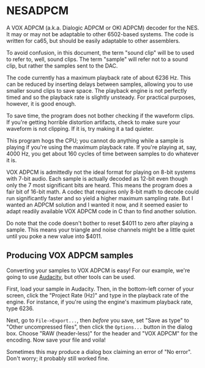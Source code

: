 # NESADPCM
A VOX ADPCM (a.k.a. Dialogic ADPCM or OKI ADPCM) decoder for the NES. It may or may not be adaptable to other 6502-based systems. The code is written for ca65, but should be easily adaptable to other assemblers.

To avoid confusion, in this document, the term "sound clip" will be to used to refer to, well, sound clips. The term "sample" will refer not to a sound clip, but rather the samples sent to the DAC.

The code currently has a maximum playback rate of about 6236 Hz. This can be reduced by inserting delays between samples, allowing you to use smaller sound clips to save space. The playback engine is not perfectly timed and so the playback rate is slightly unsteady. For practical purposes, however, it is good enough.

To save time, the program does not bother checking if the waveform clips. If you're getting horrible distortion artifacts, check to make sure your waveform is not clipping. If it is, try making it a tad quieter.

This program hogs the CPU; you cannot do anything while a sample is playing if you're using the maximum playback rate. If you're playing at, say, 4000 Hz, you get about 160 cycles of time between samples to do whatever it is.

VOX ADPCM is admittedly not the ideal format for playing on 8-bit systems with 7-bit audio. Each sample is actually decoded as 12-bit even though only the 7 most significant bits are heard. This means the program does a fair bit of 16-bit math. A codec that requires only 8-bit math to decode could run significantly faster and so yield a higher maximum sampling rate. But I wanted an ADPCM solution and I wanted it now, and it seemed easier to adapt readily available VOX ADPCM code in C than to find another solution.

Do note that the code doesn't bother to reset $4011 to zero after playing a sample. This means your triangle and noise channels might be a little quiet until you poke a new value into $4011.


## Producing VOX ADPCM samples
Converting your samples to VOX ADPCM is easy! For our example, we're going to use [Audacity](audacity.sourceforge.net), but other tools can be used.

First, load your sample in Audacity. Then, in the bottom-left corner of your screen, click the "Project Rate (Hz)" and type in the playback rate of the engine. For instance, if you're using the engine's maximum playback rate, type 6236.

Next, go to `File->Export...`, then _before_ you save, set "Save as type" to "Other uncompressed files", then click the `Options...` button in the dialog box. Choose "RAW (header-less)" for the header and "VOX ADPCM" for the encoding. Now save your file and voila!

Sometimes this may produce a dialog box claiming an error of "No error". Don't worry; it probably still worked fine.
